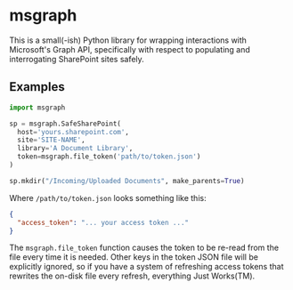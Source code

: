 msgraph
=======

This is a small(-ish) Python library for wrapping interactions
with Microsoft's Graph API, specifically with respect to
populating and interrogating SharePoint sites safely.

Examples
--------

```python
import msgraph

sp = msgraph.SafeSharePoint(
  host='yours.sharepoint.com',
  site='SITE-NAME',
  library='A Document Library',
  token=msgraph.file_token('path/to/token.json')
)

sp.mkdir("/Incoming/Uploaded Documents", make_parents=True)
```

Where `/path/to/token.json` looks something like this:

```json
{
  "access_token": "... your access token ..."
}
```

The `msgraph.file_token` function causes the token to be re-read
from the file every time it is needed.  Other keys in the token
JSON file will be explicitly ignored, so if you have a system of
refreshing access tokens that rewrites the on-disk file every
refresh, everything Just Works(TM).
